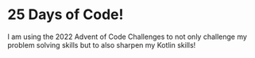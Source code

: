 # 25 Days of Code!

I am using the 2022 Advent of Code Challenges to not only challenge my problem solving skills but to also sharpen my Kotlin skills!
